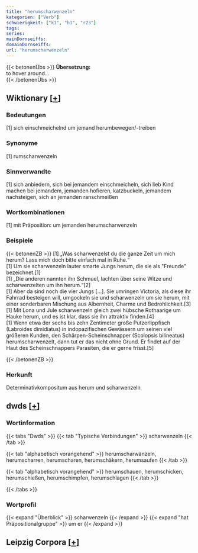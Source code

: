 ```yaml
---
title: "herumscharwenzeln"
kategorien: ["Verb"]
schwierigkeit: ["k1", "h1", "r23"]
tags:
series:
mainDornseiffs:
domainDornseiffs:
url: "herumscharwenzeln"
---
```


{{< betonenÜbs >}}
**Übersetzung:**  
to hover around...  
{{< /betonenÜbs >}}

## Wiktionary [[+](https://de.wiktionary.org/wiki/herumscharwenzeln)]

### Bedeutungen
[1] sich einschmeichelnd um jemand herumbewegen/-treiben  

### Synonyme
[1] rumscharwenzeln  

### Sinnverwandte
[1] sich anbiedern, sich bei jemandem einschmeicheln, sich lieb Kind machen bei jemandem, jemanden hofieren, katzbuckeln, jemandem nachsteigen, sich an jemanden ranschmeißen  

### Wortkombinationen
[1] mit Präposition: um jemanden herumscharwenzeln  

### Beispiele
{{< betonenZB >}}
[1] „Was scharwenzelst du die ganze Zeit um mich herum? Lass mich doch bitte einfach mal in Ruhe.“  
[1] Um sie scharwenzeln lauter smarte Jungs herum, die sie als "Freunde" bezeichnet.[1]  
[1] „Die anderen nannten ihn Schmuel, lachten über seine Witze und scharwenzelten um ihn herum.“[2]  
[1] Aber da sind noch die vier Jungs […]. Sie umringen Victoria, als diese ihr Fahrrad besteigen will, umgockeln sie und scharwenzeln um sie herum, mit einer sonderbaren Mischung aus Albernheit, Charme und Bedrohlichkeit.[3]  
[1] Mit Lona und Jule scharwenzeln gleich zwei hübsche Rothaarige um Hauke herum, und es ist klar, dass sie ihn attraktiv finden.[4]  
[1] Wenn etwa der sechs bis zehn Zentimeter große Putzerlippfisch (Labroides dimidiatus) in indopazifischen Gewässern um seinen viel größeren Kunden, den Schärpen-Scheinschnapper (Scolopsis bilineatus) herumscharwenzelt, dann tut er das nicht ohne Grund. Er findet auf der Haut des Scheinschnappers Parasiten, die er gerne frisst.[5]  

{{< /betonenZB >}}
### Herkunft
Determinativkompositum aus herum und scharwenzeln  



## dwds [[+](https://www.dwds.de/wb/herumscharwenzeln)]

### Wortinformation
{{< tabs "Dwds" >}}
{{< tab "Typische Verbindungen" >}}
scharwenzeln
{{< /tab >}}

{{< tab "alphabetisch vorangehend" >}}
herumscharwänzeln, herumscharren, herumscharen, herumschäkern, herumsaufen
{{< /tab >}}

{{< tab "alphabetisch vorangehend" >}}
herumschauen, herumschicken, herumschießen, herumschimpfen, herumschlagen
{{< /tab >}}

{{< /tabs >}}

### Wortprofil
{{< expand "Überblick" >}} scharwenzeln {{< /expand >}}
{{< expand "hat Präpositionalgruppe" >}} um er {{< /expand >}}

## Leipzig Corpora [[+](https://corpora.uni-leipzig.de/en/res?word=herumscharwenzeln&corpusId=deu_newscrawl-public_2018)]

